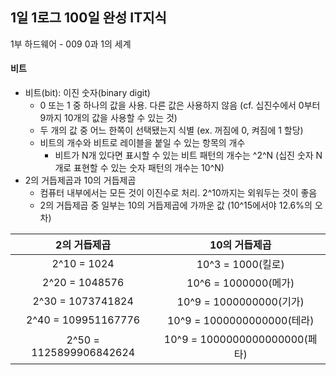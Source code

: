 ## 1일 1로그 100일 완성 IT지식

1부 하드웨어 - 009 0과 1의 세계

#### 비트

- 비트(bit): 이진 숫자(binary digit)
  - 0 또는 1 중 하나의 값을 사용. 다른 값은 사용하지 않음 (cf. 십진수에서 0부터 9까지 10개의 값을 사용할 수 있는 것)
  - 두 개의 값 중 어느 한쪽이 선택됐는지 식별 (ex. 꺼짐에 0, 켜짐에 1 할당)
  - 비트의 개수와 비트로 레이블을 붙일 수 있는 항목의 개수
    - 비트가 N개 있다면 표시할 수 있는 비트 패턴의 개수는 ^2^N (십진 숫자 N개로 표현할 수 있는 숫자 패턴의 개수는 10^N)
- 2의 거듭제곱과 10의 거듭제곱
  - 컴퓨터 내부에서는 모든 것이 이진수로 처리. 2^10까지는 외워두는 것이 좋음
  - 2의 거듭제곱 중 일부는 10의 거듭제곱에 가까운 값 (10^15에서야 12.6%의 오차)

|2의 거듭제곱|10의 거듭제곱|
|:------:|:---:|
|2^10 = 1024|10^3 = 1000(킬로)|
|2^20 = 1048576|10^6 = 1000000(메가)|
|2^30 = 1073741824|10^9 = 1000000000(기가)|
|2^40 = 109951167776|10^9 = 1000000000000(테라)|
|2^50 = 1125899906842624|10^9 = 1000000000000000(페타)|
